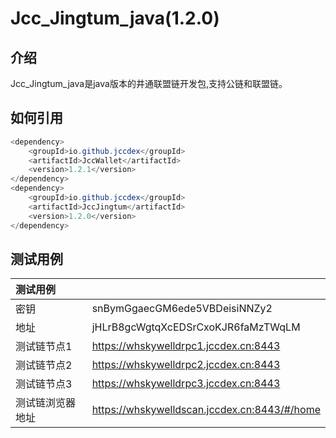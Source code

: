# Jcc_Jingtum_java(1.2.0)

## 介绍

Jcc_Jingtum_java是java版本的井通联盟链开发包,支持公链和联盟链。

## 如何引用

```Java
<dependency>
    <groupId>io.github.jccdex</groupId>
    <artifactId>JccWallet</artifactId>
    <version>1.2.1</version>
</dependency>
<dependency>
    <groupId>io.github.jccdex</groupId>
    <artifactId>JccJingtum</artifactId>
    <version>1.2.0</version>
</dependency>
```

## 测试用例

| 测试用例 |  |
| :----| :---- |
| 密钥 | snBymGgaecGM6ede5VBDeisiNNZy2|
| 地址 | jHLrB8gcWgtqXcEDSrCxoKJR6faMzTWqLM|
| 测试链节点1 | <https://whskywelldrpc1.jccdex.cn:8443>|
| 测试链节点2 | <https://whskywelldrpc2.jccdex.cn:8443>|
| 测试链节点3 | <https://whskywelldrpc3.jccdex.cn:8443>|
|测试链浏览器地址| <https://whskywelldscan.jccdex.cn:8443/#/home>|
